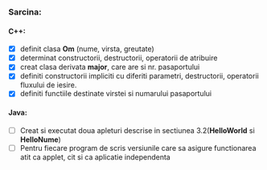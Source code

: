 ### Sarcina:
#### C++:
 - [x] definit clasa **Om** (nume, virsta, greutate)
 - [x] determinat constructorii, destructorii, operatorii de atribuire
 - [x] creat clasa derivata **major**, care are si nr. pasaportului
 - [x] definiti constructorii impliciti cu diferiti parametri, destructorii, operatorii fluxului de iesire.
 - [x] definiti functiile destinate virstei si numarului pasaportului

#### Java:
 - [ ] Creat si executat doua apleturi descrise in sectiunea 3.2(**HelloWorld** si **HelloNume**)
 - [ ] Pentru fiecare program de scris versiunile care sa asigure functionarea atit ca applet, cit si ca aplicatie independenta
